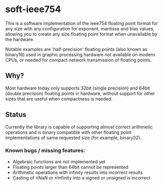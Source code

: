 # soft-ieee754

This is a software implementation of the ieee754 floating point format for any
size with any configuration for exponent, mantissa and bias values, allowing you
to create any size floating point format when unavailable by the hardware.

Notable examples are 'half-precision' floating points (also known as binary16)
used in graphic processing hardware not available on modern CPUs, or needed for
compact network transmission of floating points.

## Why?

Most hardware today only supports 32bit (single precision) and 64bit (double 
precision) floating points in hardware, without support for other sizes that are
useful when compactness is needed.

## Status

Currently the library is capable of supporting almost correct arithmetic
operations and is binary compatible with other floating point implementations of
same requested size (for example, binary32).

### Known bugs / missing features:
 * Algebraic functions are not implemented yet
 * Floating points larger than 64bit cannot be represented
 * Arithmetic operations with infinity results into incorrect results
 * Casting of ±NaN or ±Infinity into a signed or unsigned is incorrect
